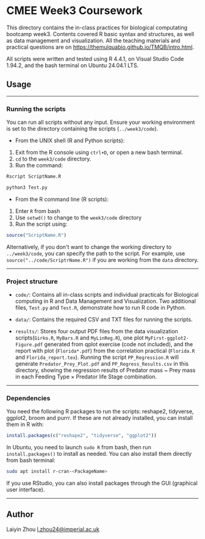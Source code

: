 # CMEE Week3 Coursework

This directory contains the in-class practices for biological computating bootcamp week3. Contents covered R basic syntax and structures, as well as data management and visualization. All the teaching materials and practical questions are on https://themulquabio.github.io/TMQB/intro.html.

All scripts were written and tested using R 4.4.1, on Visual Studio Code 1.94.2, and the bash terminal on Ubuntu 24.04.1 LTS.

## Usage

---

### Running the scripts

You can run all scripts without any input. Ensure your working environment is set to the directory containing the scripts (`../week3/code`).

- From the UNIX shell (R and Python scripts):
1. Exit from the R console using `ctrl+D`, or open a new bash terminal.
2. `cd` to the `week3/code` directory. 
3. Run the command:

```bash
Rscript ScriptName.R
```

```bash
python3 Test.py
```

- From the R command line (R scripts):
1. Enter `R` from bash 
2. Use `setwd()` to change to the `week3/code` directory
3. Run the script using:

```R
source("ScriptName.R")
``` 

Alternatively, if you don't want to change the working directory to `../week3/code`, you can specify the path to the script. For example, use `source("../code/ScriptrName.R")` if you are working from the `data` directory.

---

### Project structure

- `code/`: Contains all in-class scripts and individual practicals for Biological computing in R and Data Management and Visualization. Two additional files, `Test.py` and `Test.R`, demonstrate how to run R code in Python.

- `data/`: Contains the required CSV and TXT files for running the scripts. 

- `results/`: Stores four output PDF files from the data visualization scripts(`Girko.R`, `MyBars.R` and `MyLinReg.R`), one plot `MyFirst-ggplot2-Figure.pdf` generated from qplot exercise (code not included), and the report with plot (`Florida*.pdf`) from the correlation practical (`Florida.R` and `Florida_report.tex`). Running the script `PP_Regression.R` will generate `Predator_Prey_Plot.pdf` and `PP_Regress_Results.csv` in this directory, showing the regression results of Predator mass ~ Prey mass in each Feeding Type × Predator life Stage combination.

---

### Dependencies

You need the following R packages to run the scripts: reshape2, tidyverse, ggplot2, broom and purrr. If these are not already installed, you can install them in R with:

```R
install.packages(c("reshape2", "tidyverse", "ggplot2"))
```

In Ubuntu, you need to launch `sudo R` from bash, then run `install.packages()` to install as needed. You can also install them directly from bash terminal: 

```bash
sudo apt install r-cran-<PackageName>
``` 

If you use RStudio, you can also install packages through the GUI (graphical user interface).

---

## Author
Laiyin Zhou
l.zhou24@imperial.ac.uk